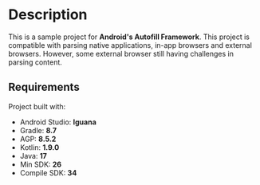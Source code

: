# **Description**

This is a sample project for **Android's Autofill Framework**. This project is compatible with parsing native applications, in-app browsers and external browsers. However, some external browser still having challenges in parsing content.

## **Requirements**

Project built with:
- Android Studio: **Iguana**
- Gradle: **8.7**
- AGP: **8.5.2**
- Kotlin: **1.9.0**
- Java: **17**
- Min SDK: **26**
- Compile SDK: **34**



